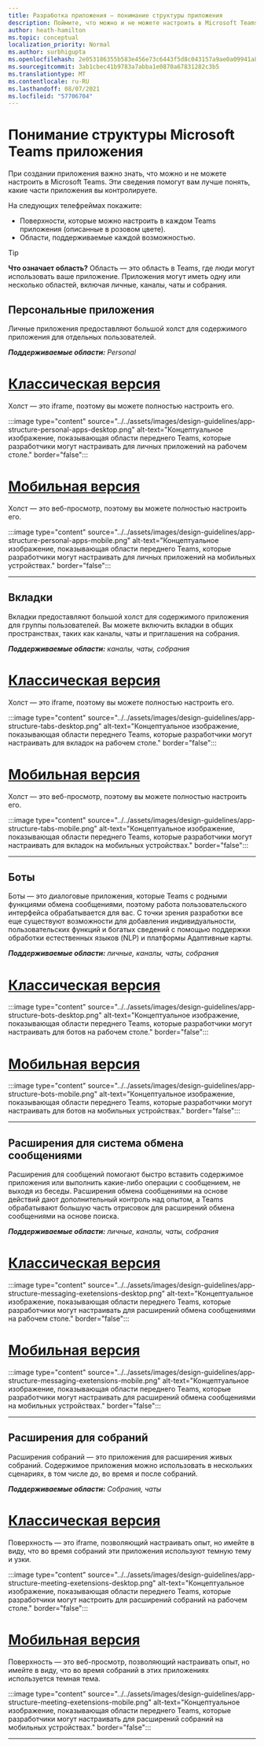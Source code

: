 ```yaml
---
title: Разработка приложения — понимание структуры приложения
description: Поймите, что можно и не можете настроить в Microsoft Teams при разработке приложения.
author: heath-hamilton
ms.topic: conceptual
localization_priority: Normal
ms.author: surbhigupta
ms.openlocfilehash: 2e053186355b583e456e73c6443f5d8c043157a9ae0a09941a86a3aabd7978c5
ms.sourcegitcommit: 3ab1cbec41b9783a7abba1e0870a67831282c3b5
ms.translationtype: MT
ms.contentlocale: ru-RU
ms.lasthandoff: 08/07/2021
ms.locfileid: "57706704"
---
```

# <a name="understand-the-microsoft-teams-app-structure"></a>Понимание структуры Microsoft Teams приложения

При создании приложения важно знать, что можно и не можете настроить в Microsoft Teams. Эти сведения помогут вам лучше понять, какие части приложения вы контролируете.

На следующих телефреймах покажите:

* Поверхности, которые можно настроить в каждом Teams приложения (описанные в розовом цвете).
* Области, поддерживаемые каждой возможностью.

> [!TIP]
> **Что означает область?** Область — это область в Teams, где люди могут использовать ваше приложение. Приложения могут иметь одну или несколько областей, включая личные, каналы, чаты и собрания.

## <a name="personal-apps"></a>Персональные приложения

Личные приложения предоставляют большой холст для содержимого приложения для отдельных пользователей.

***Поддерживаемые области:** Personal*

# <a name="desktop"></a>[Классическая версия](#tab/desktop)

Холст — это iframe, поэтому вы можете полностью настроить его.

:::image type="content" source="../../assets/images/design-guidelines/app-structure-personal-apps-desktop.png" alt-text="Концептуальное изображение, показывающая области переднего Teams, которые разработчики могут настраивать для личных приложений на рабочем столе." border="false":::

# <a name="mobile"></a>[Мобильная версия](#tab/mobile)

Холст — это веб-просмотр, поэтому вы можете полностью настроить его.

:::image type="content" source="../../assets/images/design-guidelines/app-structure-personal-apps-mobile.png" alt-text="Концептуальное изображение, показывающая области переднего Teams, которые разработчики могут настраивать для личных приложений на мобильных устройствах." border="false":::

---

## <a name="tabs"></a>Вкладки

Вкладки предоставляют большой холст для содержимого приложения для группы пользователей. Вы можете включить вкладки в общих пространствах, таких как каналы, чаты и приглашения на собрания.

***Поддерживаемые области:** каналы, чаты, собрания*

# <a name="desktop"></a>[Классическая версия](#tab/desktop)

Холст — это iframe, поэтому вы можете полностью настроить его.

:::image type="content" source="../../assets/images/design-guidelines/app-structure-tabs-desktop.png" alt-text="Концептуальное изображение, показывающая области переднего Teams, которые разработчики могут настраивать для вкладок на рабочем столе." border="false":::

# <a name="mobile"></a>[Мобильная версия](#tab/mobile)

Холст — это веб-просмотр, поэтому вы можете полностью настроить его.

:::image type="content" source="../../assets/images/design-guidelines/app-structure-tabs-mobile.png" alt-text="Концептуальное изображение, показывающая области переднего Teams, которые разработчики могут настраивать для вкладок на мобильных устройствах." border="false":::

---

## <a name="bots"></a>Боты

Боты — это диалоговые приложения, которые Teams с родными функциями обмена сообщениями, поэтому работа пользовательского интерфейса обрабатывается для вас. С точки зрения разработки все еще существуют возможности для добавления индивидуальности, пользовательских функций и богатых сведений с помощью поддержки обработки естественных языков (NLP) и платформы Адаптивные карты.

***Поддерживаемые области:** личные, каналы, чаты, собрания*

# <a name="desktop"></a>[Классическая версия](#tab/desktop)

:::image type="content" source="../../assets/images/design-guidelines/app-structure-bots-desktop.png" alt-text="Концептуальное изображение, показывающая области переднего Teams, которые разработчики могут настраивать для ботов на рабочем столе." border="false":::

# <a name="mobile"></a>[Мобильная версия](#tab/mobile)

:::image type="content" source="../../assets/images/design-guidelines/app-structure-bots-mobile.png" alt-text="Концептуальное изображение, показывающая области переднего Teams, которые разработчики могут настраивать для ботов на мобильных устройствах." border="false":::

---

## <a name="messaging-extensions"></a>Расширения для система обмена сообщениями

Расширения для сообщений помогают быстро вставить содержимое приложения или выполнить какие-либо операции с сообщением, не выходя из беседы. Расширения обмена сообщениями на основе действий дают дополнительный контроль над опытом, а Teams обрабатывают большую часть отрисовок для расширений обмена сообщениями на основе поиска.

***Поддерживаемые области:** личные, каналы, чаты, собрания*

# <a name="desktop"></a>[Классическая версия](#tab/desktop)

:::image type="content" source="../../assets/images/design-guidelines/app-structure-messaging-exetensions-desktop.png" alt-text="Концептуальное изображение, показывающая области переднего Teams, которые разработчики могут настраивать для расширений обмена сообщениями на рабочем столе." border="false":::

# <a name="mobile"></a>[Мобильная версия](#tab/mobile)

:::image type="content" source="../../assets/images/design-guidelines/app-structure-messaging-exetensions-mobile.png" alt-text="Концептуальное изображение, показывающая области переднего Teams, которые разработчики могут настраивать для расширений обмена сообщениями на мобильных устройствах." border="false":::

---

## <a name="meeting-extensions"></a>Расширения для собраний

Расширения собраний — это приложения для расширения живых собраний. Содержимое приложения можно использовать в нескольких сценариях, в том числе до, во время и после собраний.

***Поддерживаемые области:** Собрания, чаты*

# <a name="desktop"></a>[Классическая версия](#tab/desktop)

Поверхность — это iframe, позволяющий настраивать опыт, но имейте в виду, что во время собраний эти приложения используют темную тему и узки.

:::image type="content" source="../../assets/images/design-guidelines/app-structure-meeting-exetensions-desktop.png" alt-text="Концептуальное изображение, показывающая области переднего Teams, которые разработчики могут настроить для расширений собраний на рабочем столе." border="false":::

# <a name="mobile"></a>[Мобильная версия](#tab/mobile)

Поверхность — это веб-просмотр, позволяющий настраивать опыт, но имейте в виду, что во время собраний в этих приложениях используется темная тема.

:::image type="content" source="../../assets/images/design-guidelines/app-structure-meeting-exetensions-mobile.png" alt-text="Концептуальное изображение, показывающая области переднего Teams, которые разработчики могут настраивать для расширений собраний на мобильных устройствах." border="false":::

---
